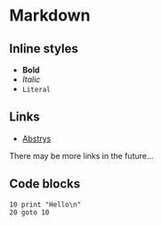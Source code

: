 # Markdown

## Inline styles

* **Bold**
* *Italic*
* `Literal`

## Links

* [Abstrys](https://wwww.abstrys.com/)

There may be more links in the future...

## Code blocks

    10 print "Hello\n"
    20 goto 10


